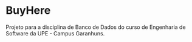 # BuyHere

Projeto para a disciplina de Banco de Dados do curso de Engenharia de Software da UPE - Campus Garanhuns.
